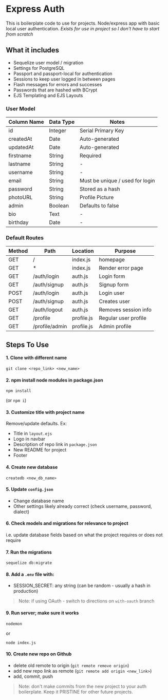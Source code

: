 # Express Auth

This is boilerplate code to use for projects. Node/express app with basic local user authentication. *Exists for use in project so I don't have to start from scratch*

## What it includes

* Sequelize user model / migration
* Settings for PostgreSQL
* Passport and passport-local for authentication
* Sessions to keep user logged in between pages
* Flash messages for errors and successes
* Passwords that are hashed with BCrypt
* EJS Templating and EJS Layouts

### User Model

| Column Name | Data Type | Notes | 
| ---------------- | ------------- | ----------------------------- |
| id | Integer | Serial Primary Key |
| createdAt | Date | Auto-generated |
| updatedAt | Date | Auto-generated |
| firstname | String | Required |
| lastname | String | - |
| username | String | - |
| email | String | Must be unique / used for login |
| password | String | Stored as a hash |
| photoURL | String | Profile Picture |
| admin | Boolean | Defaults to false |
| bio | Text | - |
| birthday | Date | - |


### Default Routes

| Method | Path | Location | Purpose |
| ------ | --------------- | -------------- | ----------------- |
| GET | / | index.js | homepage |
| GET | * | index.js | Render error page |
| GET | /auth/login | auth.js | Login form |
| GET | /auth/signup | auth.js | Signup form |
| POST | /auth/login | auth.js | Login user |
| POST | /auth/signup | auth.js | Creates user |
| GET | /auth/logout | auth.js | Removes session info |
| GET | /profile | profile.js | Regular user profile |
| GET | /profile/admin | profile.js | Admin profile |


## Steps To Use

#### 1. Clone with different name

```
git clone <repo_link> <new_name>
```

#### 2. npm install node modules in package.json

```
npm install
```
(or `npm i`)

#### 3. Customize title with project name

Remove/update defaults. Ex:

* Title in `layout.ejs`
* Logo in navbar
* Description of repo link in `package.json`
* New README for project
* Footer

#### 4. Create new database

```
createdb <new_db_name>
```

#### 5. Update `config.json`

* Change database name
* Other settings likely already correct (check username, password, dialect)

#### 6. Check models and migrations for relevance to project

i.e. update database fields based on what the project requires or does not require

#### 7. Run the migrations

```
sequelize db:migrate
```

#### 8. Add a `.env` file with:

* SESSION_SECRET: any string (can be random - usually a hash in production)

>Note: if using OAuth - switch to directions on `with-oauth` branch

#### 9. Run server; make sure it works

```
nodemon
```

or

```
node index.js
```

#### 10. Create new repo on Github

* delete old remote to origin (`git remote remove origin`)
* add new repo link as remote (`git remote add origin <new_link>`)
* add, commit, push

> Note: don't make commits from the new project to your auth boilerplate. Keep it PRISTINE for other future projects.